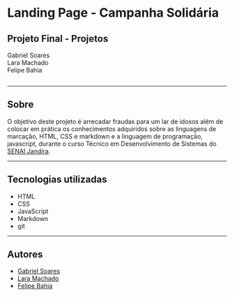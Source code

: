 # Landing Page - Campanha Solidária
## Projeto Final - Projetos

Gabriel Soares
<br>
Lara Machado
<br>
Felipe Bahia

![]()

---

## Sobre

O objetivo deste projeto é arrecadar fraudas para um lar de idosos além de colocar em prática os conhecimentos adquiridos sobre as linguagens de marcação, HTML, CSS e markdown e a linguagem de programação, javascript, durante o curso Técnico em Desenvolvimento de Sistemas do [SENAI Jandira](https://sp.senai.br/unidade/jandira/).

---

## Tecnologias utilizadas
- HTML
- CSS
- JavaScript
- Markdown
- git

---

## Autores
- [Gabriel Soares](https://www.linkedin.com/in/gabriel-soares-3098782b0/)
- [Lara Machado](https://github.com/lahoracio)
- [Felipe Bahia](https://github.com/felipe962)
